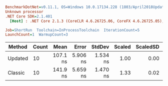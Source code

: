 ``` ini

BenchmarkDotNet=v0.11.1, OS=Windows 10.0.17134.228 (1803/April2018Update/Redstone4), VM=Hyper-V
Unknown processor
.NET Core SDK=2.1.401
  [Host] : .NET Core 2.1.3 (CoreCLR 4.6.26725.06, CoreFX 4.6.26725.05), 64bit RyuJIT

Job=ShortRun  Toolchain=InProcessToolchain  IterationCount=5  
LaunchCount=1  WarmupCount=3  

```
|  Method | Count |     Mean |    Error |   StdDev | Scaled | ScaledSD |  Gen 0 | Allocated |
|-------- |------ |---------:|---------:|---------:|-------:|---------:|-------:|----------:|
| Updated |    10 | 107.1 ns | 5.906 ns | 1.534 ns |   1.00 |     0.00 | 0.0226 |     120 B |
| Classic |    10 | 141.9 ns | 5.659 ns | 1.470 ns |   1.33 |     0.02 | 0.0410 |     216 B |
